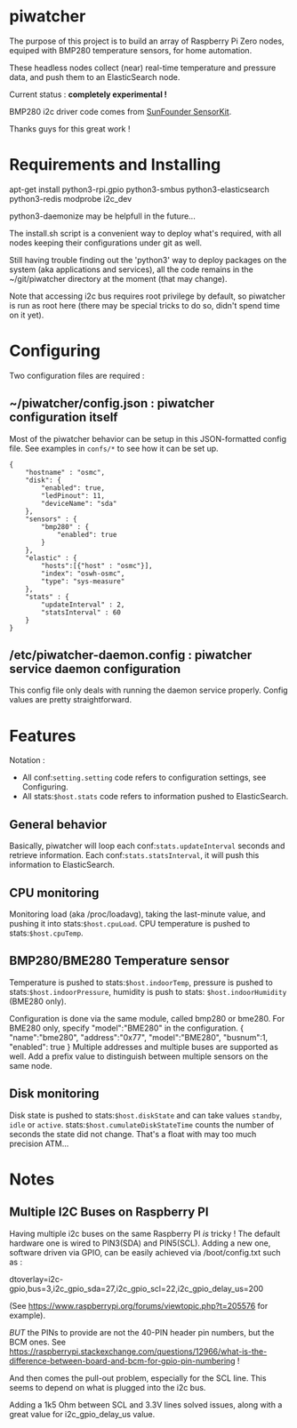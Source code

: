 # piwatcher
The purpose of this project is to build an array of Raspberry Pi Zero nodes, equiped with BMP280 temperature sensors, for home automation.

These headless nodes collect (near) real-time temperature and pressure data, and push them to an ElasticSearch node.

Current status : **completely experimental !**

BMP280 i2c driver code comes from [SunFounder SensorKit](https://github.com/sunfounder/SunFounder_SensorKit_for_RPi2.git).

Thanks guys for this great work !

# Requirements and Installing
apt-get install python3-rpi.gpio python3-smbus python3-elasticsearch python3-redis
modprobe i2c_dev

python3-daemonize may be helpfull in the future...

The install.sh script is a convenient way to deploy what's required, with all nodes keeping their configurations under git as well.

Still having trouble finding out the 'python3' way to deploy packages on the system (aka applications and services), all the code remains in the ~/git/piwatcher directory at the moment (that may change).

Note that accessing i2c bus requires root privilege by default, so piwatcher is run as root here (there may be special tricks to do so, didn't spend time on it yet).

# Configuring
Two configuration files are required :
## ~/piwatcher/config.json : piwatcher configuration itself

Most of the piwatcher behavior can be setup in this JSON-formatted config file.
See examples in `confs/*` to see how it can be set up.

    {
        "hostname" : "osmc",
        "disk": {
            "enabled": true,
            "ledPinout": 11,
            "deviceName": "sda"
        },
        "sensors" : {
            "bmp280" : {
                "enabled": true
            }
        },
        "elastic" : {
            "hosts":[{"host" : "osmc"}],
            "index": "oswh-osmc",
            "type": "sys-measure"
        },
        "stats" : {
            "updateInterval" : 2,
            "statsInterval" : 60
        }
    }


## /etc/piwatcher-daemon.config : piwatcher service daemon configuration

This config file only deals with running the daemon service properly.
Config values are pretty straightforward.

# Features

Notation :

* All conf:`setting.setting` code refers to configuration settings, see Configuring.
* All stats:`$host.stats` code refers to information pushed to ElasticSearch.

## General behavior
Basically, piwatcher will loop each conf:`stats.updateInterval` seconds and retrieve information.
Each conf:`stats.statsInterval`, it will push this information to ElasticSearch.

## CPU monitoring
Monitoring load (aka /proc/loadavg), taking the last-minute value, and pushing it into stats:`$host.cpuLoad`.
CPU temperature is pushed to stats:`$host.cpuTemp`.

## BMP280/BME280 Temperature sensor
	
Temperature is pushed to stats:`$host.indoorTemp`, pressure is pushed to stats:`$host.indoorPressure`, humidity is push to stats: `$host.indoorHumidity` (BME280 only).

Configuration is done via the same module, called bmp280 or bme280.
For BME280 only, specify "model":"BME280" in the configuration.
	{
        "name":"bme280",
        "address":"0x77",
        "model":"BME280",
        "busnum":1, 
        "enabled": true
	}
Multiple addresses and multiple buses are supported as well.
Add a prefix value to distinguish between multiple sensors on the same node.


## Disk monitoring
Disk state is pushed to stats:`$host.diskState` and can take values `standby`, `idle` or `active`.
stats:`$host.cumulateDiskStateTime` counts the number of seconds the state did not change. That's a float with may too much precision ATM...

# Notes

## Multiple I2C Buses on Raspberry PI

Having multiple i2c buses on the same Raspberry PI *is* tricky !
The default hardware one is wired to PIN3(SDA) and PIN5(SCL).
Adding a new one, software driven via GPIO, can be easily achieved via /boot/config.txt such as :

dtoverlay=i2c-gpio,bus=3,i2c_gpio_sda=27,i2c_gpio_scl=22,i2c_gpio_delay_us=200

(See https://www.raspberrypi.org/forums/viewtopic.php?t=205576 for example).

*BUT* the PINs to provide are not the 40-PIN header pin numbers, but the BCM ones.
See https://raspberrypi.stackexchange.com/questions/12966/what-is-the-difference-between-board-and-bcm-for-gpio-pin-numbering !

And then comes the pull-out problem, especially for the SCL line.
This seems to depend on what is plugged into the i2c bus.

Adding a 1k5 Ohm between SCL and 3.3V lines solved issues, along with a great value for i2c_gpio_delay_us value.

